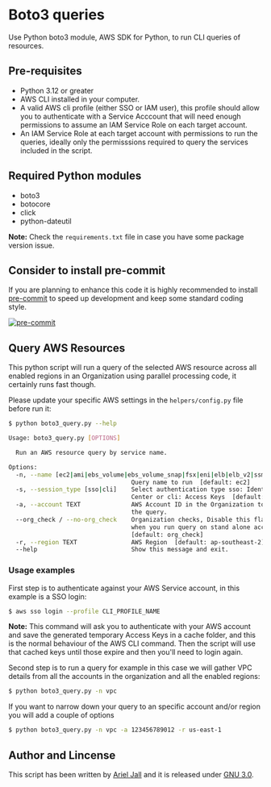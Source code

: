 # Boto3 queries

Use Python boto3 module, AWS SDK for Python, to run CLI queries of resources.

## Pre-requisites

* Python 3.12 or greater
* AWS CLI installed in your computer.
* A valid AWS cli profile (either SSO or IAM user), this profile should allow you to authenticate
with a Service Acccount that will need enough permissions to assume an IAM Service Role on each
target account.
* An IAM Service Role at each target account with permissions to run the queries, ideally only the
permisssions required to query the services included in the script.

## Required Python modules

* boto3
* botocore
* click
* python-dateutil

**Note:** Check the `requirements.txt` file in case you have some package version issue.

## Consider to install pre-commit

If you are planning to enhance this code it is highly recommended to install [pre-commit](https://pre-commit.com/index.html)
 to speed up development and keep some standard coding style.

[![pre-commit](https://img.shields.io/badge/pre--commit-enabled-brightgreen?logo=pre-commit)](https://github.com/pre-commit/pre-commit)

## Query AWS Resources

This python script will run a query of the selected AWS resource across all enabled regions in an
 Organization using parallel processing code, it certainly runs fast though.

Please update your specific AWS settings in the `helpers/config.py` file before run it:

```bash
$ python boto3_query.py --help

Usage: boto3_query.py [OPTIONS]

  Run an AWS resource query by service name.

Options:
  -n, --name [ec2|ami|ebs_volume|ebs_volume_snap|fsx|eni|elb|elb_v2|ssm_inventory|ssm_patching|s3_bucket|rds|dynamodb|vpc|vpc_flow_logs|vpc_peering|vpc_dhcp|vpce|subnet|sec_group|tgw|igw|nat_gw|tgw_attach|route_table|vpn|dx_connections|dx_gateway|dx_gateway_attach|dx_vgw|dx_vif|r53_hosted_zones|cfn_stack|cfn_stack_set|aws_backup|aws_config|tag_editor|storage_gw|health|ram|iam_user|iam_roles|iam_sso_user|iam_sso_group|iam_sso_permission_sets|iam_sso_account_assignments]
                                  Query name to run  [default: ec2]
  -s, --session_type [sso|cli]    Select authentication type sso: Identity
                                  Center or cli: Access Keys  [default: sso]
  -a, --account TEXT              AWS Account ID in the Organization to run
                                  the query.
  --org_check / --no-org_check    Organization checks, Disable this flag only
                                  when you run query on stand alone account.
                                  [default: org_check]
  -r, --region TEXT               AWS Region  [default: ap-southeast-2]
  --help                          Show this message and exit.
```

### Usage examples

First step is to authenticate against your AWS Service account, in this example is a SSO login:

```bash
$ aws sso login --profile CLI_PROFILE_NAME
```

**Note:** This command will ask you to authenticate with your AWS account and save the generated temporary
Access Keys in a cache folder, and this is the normal behaviour of the AWS CLI command. Then the script
will use that cached keys until those expire and then you'll need to login again.

Second step is to run a query for example in this case we will gather VPC details from all the accounts
in the organization and all the enabled regions:

```bash
$ python boto3_query.py -n vpc
```

If you want to narrow down your query to an specific account and/or region you will add a couple of options

```bash
$ python boto3_query.py -n vpc -a 123456789012 -r us-east-1
```

## Author and Lincense

This script has been written by [Ariel Jall](https://github.com/ArielJalil) and it is released under
 [GNU 3.0](https://www.gnu.org/licenses/gpl-3.0.en.html).
